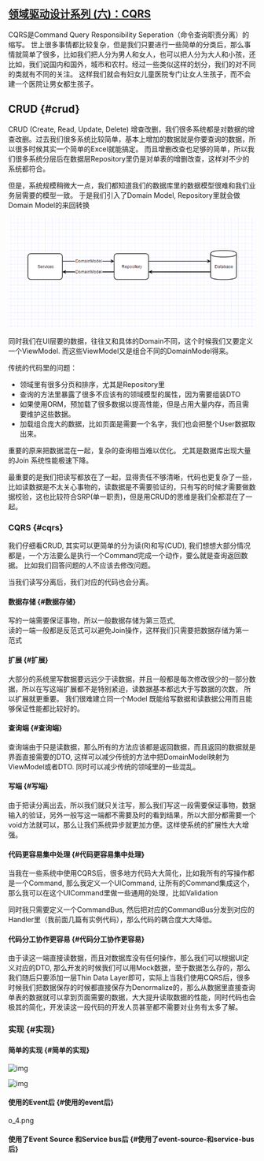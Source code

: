 ## [领域驱动设计系列 \(六\)：CQRS](https://www.cnblogs.com/cnblogsfans/p/4551990.html)

CQRS是Command Query Responsibility Seperation（命令查询职责分离）的缩写。 世上很多事情都比较复杂，但是我们只要进行一些简单的分类后，那么事情就简单了很多，比如我们把人分为男人和女人，也可以把人分为大人和小孩，还比如，我们说国内和国外，城市和农村。经过一些类似这样的划分，我们的对不同的类就有不同的关注。 这样我们就会有妇女儿童医院专门让女人生孩子，而不会建一个医院让男女都生孩子。

## CRUD {#crud}

CRUD \(Create, Read, Update, Delete\) 增查改删，我们很多系统都是对数据的增查改删。过去我们很多系统比较简单，基本上增加的数据就是你要查询的数据，所以很多时候其实一个简单的Excel就能搞定。 而且增删改查也足够的简单，所以我们很多系统分层后在数据层Repository里仍是对单表的增删改查，这样对不少的系统都符合。

但是，系统规模稍微大一点，我们都知道我们的数据库里的数据模型很难和我们业务层需要的模型一致。 于是我们引入了Domain Model, Repository里就会做Domain Model的来回转换

![img](/static/image/o_1.png)

同时我们在UI层要的数据，往往又和具体的Domain不同，这个时候我们又要定义一个ViewModel. 而这些ViewModel又是组合不同的DomainModel得来。

传统的代码里的问题：

* 领域里有很多分页和排序，尤其是Repository里
* 查询的方法里暴露了很多不应该有的领域模型的属性，因为需要组装DTO
* 如果使用ORM，预加载了很多数据以提高性能，但是占用大量内存，而且需要维护这些数据。
* 加载组合庞大的数据，比如页面是需要一个名字，我们也会把整个User数据取出来。

重要的原来把数据混在一起，复杂的查询相当难以优化。 尤其是数据库出现大量的Join 系统性能极速下降。

最重要的是我们把读写都放在了一起，显得责任不够清晰，代码也更复杂了一些，比如读数据是不太关心事物的，读数据是不需要验证的，只有写的时候才需要做数据校验，这也比较符合SRP\(单一职责\)，但是用CRUD的思维是我们全都混在了一起。

### CQRS {#cqrs}

我们仔细看CRUD, 其实可以更简单的分为读\(R\)和写\(CUD\), 我们想想大部分情况都是，一个方法要么是执行一个Command完成一个动作，要么就是查询返回数据。 比如我们回答问题的人不应该去修改问题。

当我们读写分离后，我们对应的代码也会分离。

#### 数据存储 {#数据存储}

写的一端需要保证事物，所以一般数据存储为第三范式,  
读的一端一般都是反范式可以避免Join操作，这样我们只需要把数据存储为第一范式

#### 扩展 {#扩展}

大部分的系统里写数据要远远少于读数据，并且一般都是每次修改很少的一部分数据，所以在写这端扩展都不是特别紧迫，读数据基本都远大于写数据的次数， 所以扩展就更重要。 我们很难建立同一个Model 既能给写数据和读数据公用而且能够保证性能都比较好的。

#### 查询端 {#查询端}

查询端由于只是读数据，那么所有的方法应该都是返回数据，而且返回的数据就是界面直接需要的DTO, 这样可以减少传统的方法中把DomainModel映射为ViewModel或者DTO. 同时可以减少传统的领域里的一些混乱。

#### 写端 {#写端}

由于把读分离出去，所以我们就只关注写，那么我们写这一段需要保证事物，数据输入的验证，另外一般写这一端都不需要及时的看到结果，所以大部分都需要一个void方法就可以，那么让我们系统异步就更加方便。这样使系统的扩展性大大增强。

#### 代码更容易集中处理 {#代码更容易集中处理}

当我在一些系统中使用CQRS后，很多地方代码大大简化，比如我所有的写操作都是一个Command, 那么我定义一个UICommand, 让所有的Command集成这个，那么我可以在这个UICommand里做一些通用的处理，比如Validation

同时我只需要定义一个CommandBus, 然后把对应的CommandBus分发到对应的Handler里（我前面几篇有实例代码），那么代码的耦合度大大降低。

#### 代码分工协作更容易 {#代码分工协作更容易}

由于读这一端直接读数据，而且对数据库没有任何操作，那么我们可以根据UI定义对应的DTO, 那么开发的时候我们可以用Mock数据，至于数据怎么存的，那么我们随后只要添加一层Thin Data Layer即可，实际上当我们使用CQRS后，很多时候我们把数据保存的时候都直接保存为Denormalize的，那么从数据里直接查询单表的数据就可以拿到页面需要的数据，大大提升读取数据的性能，同时代码也会极其的简化，开发读这一段代码的开发人员甚至都不需要对业务有太多了解。

### 实现 {#实现}

#### 简单的实现 {#简单的实现}


![img](/static/image/o\_2.png)


![img](/static/image/o\_3.png)

#### 使用的Event后 {#使用的event后}

o\_4.png

#### 使用了Event Source 和Service bus后 {#使用了event-source-和service-bus后}



